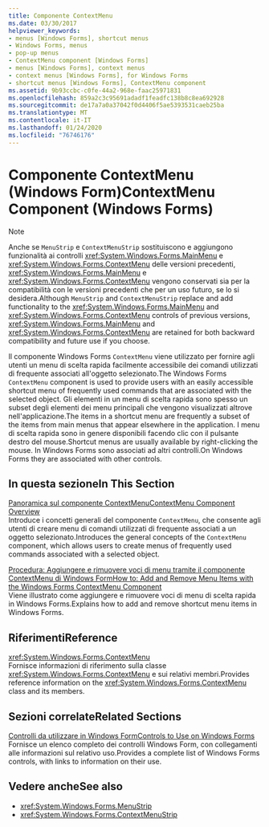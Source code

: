 ```yaml
---
title: Componente ContextMenu
ms.date: 03/30/2017
helpviewer_keywords:
- menus [Windows Forms], shortcut menus
- Windows Forms, menus
- pop-up menus
- ContextMenu component [Windows Forms]
- menus [Windows Forms], context menus
- context menus [Windows Forms], for Windows Forms
- shortcut menus [Windows Forms], ContextMenu component
ms.assetid: 9b93ccbc-c0fe-44a2-968e-faac25971831
ms.openlocfilehash: 859a2c3c95691adadf1feadfc138b8c8ea692928
ms.sourcegitcommit: de17a7a0a37042f0d4406f5ae5393531caeb25ba
ms.translationtype: MT
ms.contentlocale: it-IT
ms.lasthandoff: 01/24/2020
ms.locfileid: "76746176"
---
```

# <a name="contextmenu-component-windows-forms"></a><span data-ttu-id="04e8b-102">Componente ContextMenu (Windows Form)</span><span class="sxs-lookup"><span data-stu-id="04e8b-102">ContextMenu Component (Windows Forms)</span></span>
> [!NOTE]
> <span data-ttu-id="04e8b-103">Anche se `MenuStrip` e `ContextMenuStrip` sostituiscono e aggiungono funzionalità ai controlli <xref:System.Windows.Forms.MainMenu> e <xref:System.Windows.Forms.ContextMenu> delle versioni precedenti, <xref:System.Windows.Forms.MainMenu> e <xref:System.Windows.Forms.ContextMenu> vengono conservati sia per la compatibilità con le versioni precedenti che per un uso futuro, se lo si desidera.</span><span class="sxs-lookup"><span data-stu-id="04e8b-103">Although `MenuStrip` and `ContextMenuStrip` replace and add functionality to the <xref:System.Windows.Forms.MainMenu> and <xref:System.Windows.Forms.ContextMenu> controls of previous versions, <xref:System.Windows.Forms.MainMenu> and <xref:System.Windows.Forms.ContextMenu> are retained for both backward compatibility and future use if you choose.</span></span>  
  
 <span data-ttu-id="04e8b-104">Il componente Windows Forms `ContextMenu` viene utilizzato per fornire agli utenti un menu di scelta rapida facilmente accessibile dei comandi utilizzati di frequente associati all'oggetto selezionato.</span><span class="sxs-lookup"><span data-stu-id="04e8b-104">The Windows Forms `ContextMenu` component is used to provide users with an easily accessible shortcut menu of frequently used commands that are associated with the selected object.</span></span> <span data-ttu-id="04e8b-105">Gli elementi in un menu di scelta rapida sono spesso un subset degli elementi dei menu principali che vengono visualizzati altrove nell'applicazione.</span><span class="sxs-lookup"><span data-stu-id="04e8b-105">The items in a shortcut menu are frequently a subset of the items from main menus that appear elsewhere in the application.</span></span> <span data-ttu-id="04e8b-106">I menu di scelta rapida sono in genere disponibili facendo clic con il pulsante destro del mouse.</span><span class="sxs-lookup"><span data-stu-id="04e8b-106">Shortcut menus are usually available by right-clicking the mouse.</span></span> <span data-ttu-id="04e8b-107">In Windows Forms sono associati ad altri controlli.</span><span class="sxs-lookup"><span data-stu-id="04e8b-107">On Windows Forms they are associated with other controls.</span></span>  
  
## <a name="in-this-section"></a><span data-ttu-id="04e8b-108">In questa sezione</span><span class="sxs-lookup"><span data-stu-id="04e8b-108">In This Section</span></span>  
 [<span data-ttu-id="04e8b-109">Panoramica sul componente ContextMenu</span><span class="sxs-lookup"><span data-stu-id="04e8b-109">ContextMenu Component Overview</span></span>](contextmenu-component-overview-windows-forms.md)  
 <span data-ttu-id="04e8b-110">Introduce i concetti generali del componente `ContextMenu`, che consente agli utenti di creare menu di comandi utilizzati di frequente associati a un oggetto selezionato.</span><span class="sxs-lookup"><span data-stu-id="04e8b-110">Introduces the general concepts of the `ContextMenu` component, which allows users to create menus of frequently used commands associated with a selected object.</span></span>  
  
 [<span data-ttu-id="04e8b-111">Procedura: Aggiungere e rimuovere voci di menu tramite il componente ContextMenu di Windows Form</span><span class="sxs-lookup"><span data-stu-id="04e8b-111">How to: Add and Remove Menu Items with the Windows Forms ContextMenu Component</span></span>](add-and-remove-menu-items-with-wf-contextmenu-component.md)  
 <span data-ttu-id="04e8b-112">Viene illustrato come aggiungere e rimuovere voci di menu di scelta rapida in Windows Forms.</span><span class="sxs-lookup"><span data-stu-id="04e8b-112">Explains how to add and remove shortcut menu items in Windows Forms.</span></span>  
  
## <a name="reference"></a><span data-ttu-id="04e8b-113">Riferimenti</span><span class="sxs-lookup"><span data-stu-id="04e8b-113">Reference</span></span>  
 <xref:System.Windows.Forms.ContextMenu>  
 <span data-ttu-id="04e8b-114">Fornisce informazioni di riferimento sulla classe <xref:System.Windows.Forms.ContextMenu> e sui relativi membri.</span><span class="sxs-lookup"><span data-stu-id="04e8b-114">Provides reference information on the <xref:System.Windows.Forms.ContextMenu> class and its members.</span></span>  
  
## <a name="related-sections"></a><span data-ttu-id="04e8b-115">Sezioni correlate</span><span class="sxs-lookup"><span data-stu-id="04e8b-115">Related Sections</span></span>  
 [<span data-ttu-id="04e8b-116">Controlli da utilizzare in Windows Form</span><span class="sxs-lookup"><span data-stu-id="04e8b-116">Controls to Use on Windows Forms</span></span>](controls-to-use-on-windows-forms.md)  
 <span data-ttu-id="04e8b-117">Fornisce un elenco completo dei controlli Windows Form, con collegamenti alle informazioni sul relativo uso.</span><span class="sxs-lookup"><span data-stu-id="04e8b-117">Provides a complete list of Windows Forms controls, with links to information on their use.</span></span>  
  
## <a name="see-also"></a><span data-ttu-id="04e8b-118">Vedere anche</span><span class="sxs-lookup"><span data-stu-id="04e8b-118">See also</span></span>

- <xref:System.Windows.Forms.MenuStrip>
- <xref:System.Windows.Forms.ContextMenuStrip>
